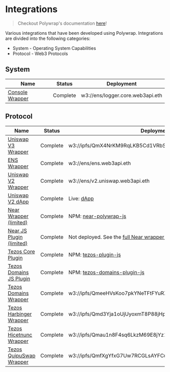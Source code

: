# Integrations

> Checkout Polywrap's documentation [here](https://docs.polywrap.io)!

Various integrations that have been developed using Polywrap. Integrations are divided into the following categories:
* System - Operating System Capabilities
* Protocol - Web3 Protocols

## System
| Name                                         | Status   | Deployment                                                                 |
| -------------------------------------------- | -------- | -------------------------------------------------------------------------- |
| [Console Wrapper](./console/wrapper)         | Complete | w3://ens/logger.core.web3api.eth                                           |

## Protocol
| Name                                         | Status   | Deployment                                                                 |
| -------------------------------------------- | -------- | -------------------------------------------------------------------------- |
| [Uniswap V3 Wrapper](./protocol/ethereum/uniswapv3/wrapper)                 | Complete | w3://ipfs/QmX4NrKM9RqLKB5Cd1VRbSdMx83jgSsQET8gVw8S6ozgC5                                                   |
| [ENS Wrapper](./protocol/ethereum/ens/wrapper)                 | Complete | w3://ens/ens.web3api.eth                                                   |
| [Uniswap V2 Wrapper](./protocol/ethereum/uniswapv2/wrapper)    | Complete | w3://ens/v2.uniswap.web3api.eth                                            |
| [Uniswap V2 dApp](./protocol/ethereum/uniswapv2)               | Complete | Live: [dApp](https://demo.uniswap.polywrap.io/)                            |
| [Near Wrapper (limited)](./protocol/near/wrapper)     | Complete | NPM: [near-polywrap-js](https://www.npmjs.com/package/near-polywrap-js)    |
| [Near JS Plugin (limited)](./protocol/near/plugin-js) | Complete | Not deployed. See the [full Near wrapper specification](near/Near%20Polywrapper%20Specification.md) |
| [Tezos Core Plugin](./protocol/tezos/plugin-js)     		   | Complete | NPM: [tezos-plugin-js](https://www.npmjs.com/package/@blockwatch-cc/tezos-plugin-js)    |
| [Tezos Domains JS Plugin](./protocol/tezos/tezos-domains-plugin-js)     | Complete | NPM: [tezos-domains-plugin-js](https://www.npmjs.com/package/@blockwatch-cc/tezos-domains-plugin-js)    |
| [Tezos Domains Wrapper](./protocol/tezos/tezos-domains-wrapper)     | Complete | w3://ipfs/QmeeHVsKoo7pkYNeTFtFYuRZAHoijjei729NBNo2YCEEXj    |
| [Tezos Harbinger Wrapper](./protocol/tezos/harbinger-wrapper)       | Complete | w3://ipfs/Qmd3Yja1oUjUyoxmT8P88jHpQJuy5oc6vyckoKx6F942B1    |
| [Tezos Hicetnunc Wrapper](./protocol/tezos/hicetnunc-wrapper)       | Complete | w3://ipfs/Qmau1n8F4sq6LkzM69E8jYz1Nr4XcehDQozYECZVJgQBzS |
| [Tezos QuipuSwap Wrapper](./protocol/tezos/quipuswap-wrapper)       | Complete | w3://ipfs/QmfXgYfxG7Uw7RCGLsAYFCuPcr7xqRePhTgMJVCdGiRMcZ    |
